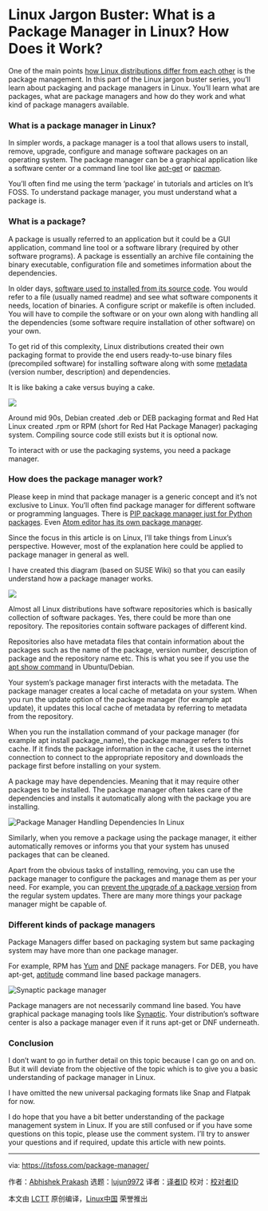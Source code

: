 [#]: collector: (lujun9972)
[#]: translator: (wxy)
[#]: reviewer: ( )
[#]: publisher: ( )
[#]: url: ( )
[#]: subject: (Linux Jargon Buster: What is a Package Manager in Linux? How Does it Work?)
[#]: via: (https://itsfoss.com/package-manager/)
[#]: author: (Abhishek Prakash https://itsfoss.com/author/abhishek/)

Linux Jargon Buster: What is a Package Manager in Linux? How Does it Work?
======

One of the main points [how Linux distributions differ from each other][1] is the package management. In this part of the Linux jargon buster series, you’ll learn about packaging and package managers in Linux. You’ll learn what are packages, what are package managers and how do they work and what kind of package managers available.

### What is a package manager in Linux?

In simpler words, a package manager is a tool that allows users to install, remove, upgrade, configure and manage software packages on an operating system. The package manager can be a graphical application like a software center or a command line tool like [apt-get][2] or [pacman][3].

You’ll often find me using the term ‘package’ in tutorials and articles on It’s FOSS. To understand package manager, you must understand what a package is.

### What is a package?

A package is usually referred to an application but it could be a GUI application, command line tool or a software library (required by other software programs). A package is essentially an archive file containing the binary executable, configuration file and sometimes information about the dependencies.

In older days, [software used to installed from its source code][4]. You would refer to a file (usually named readme) and see what software components it needs, location of binaries. A configure script or makefile is often included. You will have to compile the software or on your own along with handling all the dependencies (some software require installation of other software) on your own.

To get rid of this complexity, Linux distributions created their own packaging format to provide the end users ready-to-use binary files (precompiled software) for installing software along with some [metadata][5] (version number, description) and dependencies.

It is like baking a cake versus buying a cake.

![][6]

Around mid 90s, Debian created .deb or DEB packaging format and Red Hat Linux created .rpm or RPM (short for Red Hat Package Manager) packaging system. Compiling source code still exists but it is optional now.

To interact with or use the packaging systems, you need a package manager.

### How does the package manager work?

Please keep in mind that package manager is a generic concept and it’s not exclusive to Linux. You’ll often find package manager for different software or programming languages. There is [PIP package manager just for Python packages][7]. Even [Atom editor has its own package manager][8].

Since the focus in this article is on Linux, I’ll take things from Linux’s perspective. However, most of the explanation here could be applied to package manager in general as well.

I have created this diagram (based on SUSE Wiki) so that you can easily understand how a package manager works.

![][9]

Almost all Linux distributions have software repositories which is basically collection of software packages. Yes, there could be more than one repository. The repositories contain software packages of different kind.

Repositories also have metadata files that contain information about the packages such as the name of the package, version number, description of package and the repository name etc. This is what you see if you use the [apt show command][10] in Ubuntu/Debian.

Your system’s package manager first interacts with the metadata. The package manager creates a local cache of metadata on your system. When you run the update option of the package manager (for example apt update), it updates this local cache of metadata by referring to metadata from the repository.

When you run the installation command of your package manager (for example apt install package_name), the package manager refers to this cache. If it finds the package information in the cache, it uses the internet connection to connect to the appropriate repository and downloads the package first before installing on your system.

A package may have dependencies. Meaning that it may require other packages to be installed. The package manager often takes care of the dependencies and installs it automatically along with the package you are installing.

![Package Manager Handling Dependencies In Linux][11]

Similarly, when you remove a package using the package manager, it either automatically removes or informs you that your system has unused packages that can be cleaned.

Apart from the obvious tasks of installing, removing, you can use the package manager to configure the packages and manage them as per your need. For example, you can [prevent the upgrade of a package version][12] from the regular system updates. There are many more things your package manager might be capable of.

### Different kinds of package managers

Package Managers differ based on packaging system but same packaging system may have more than one package manager.

For example, RPM has [Yum][13] and [DNF][14] package managers. For DEB, you have apt-get, [aptitude][15] command line based package managers.

![Synaptic package manager][16]

Package managers are not necessarily command line based. You have graphical package managing tools like [Synaptic][17]. Your distribution’s software center is also a package manager even if it runs apt-get or DNF underneath.

### Conclusion

I don’t want to go in further detail on this topic because I can go on and on. But it will deviate from the objective of the topic which is to give you a basic understanding of package manager in Linux.

I have omitted the new universal packaging formats like Snap and Flatpak for now.

I do hope that you have a bit better understanding of the package management system in Linux. If you are still confused or if you have some questions on this topic, please use the comment system. I’ll try to answer your questions and if required, update this article with new points.

--------------------------------------------------------------------------------

via: https://itsfoss.com/package-manager/

作者：[Abhishek Prakash][a]
选题：[lujun9972][b]
译者：[译者ID](https://github.com/译者ID)
校对：[校对者ID](https://github.com/校对者ID)

本文由 [LCTT](https://github.com/LCTT/TranslateProject) 原创编译，[Linux中国](https://linux.cn/) 荣誉推出

[a]: https://itsfoss.com/author/abhishek/
[b]: https://github.com/lujun9972
[1]: https://itsfoss.com/what-is-linux/
[2]: https://itsfoss.com/apt-vs-apt-get-difference/
[3]: https://itsfoss.com/pacman-command/
[4]: https://itsfoss.com/install-software-from-source-code/
[5]: https://www.computerhope.com/jargon/m/metadata.htm
[6]: https://i1.wp.com/itsfoss.com/wp-content/uploads/2020/10/source-code-comilation-vs-packaging.png?resize=800%2C450&ssl=1
[7]: https://itsfoss.com/install-pip-ubuntu/
[8]: https://itsfoss.com/install-packages-in-atom/
[9]: https://i2.wp.com/itsfoss.com/wp-content/uploads/2020/10/linux-package-manager-explanation.png?resize=800%2C450&ssl=1
[10]: https://itsfoss.com/apt-search-command/
[11]: https://i1.wp.com/itsfoss.com/wp-content/uploads/2020/10/package-manager-handling-dependencies-in-linux.png?resize=800%2C450&ssl=1
[12]: https://itsfoss.com/prevent-package-update-ubuntu/
[13]: https://fedoraproject.org/wiki/Yum
[14]: https://fedoraproject.org/wiki/DNF
[15]: https://wiki.debian.org/Aptitude
[16]: https://i0.wp.com/itsfoss.com/wp-content/uploads/2020/06/see-packages-by-repositories-synaptic.png?resize=799%2C548&ssl=1
[17]: https://itsfoss.com/synaptic-package-manager/
